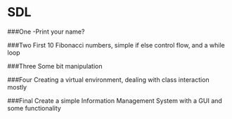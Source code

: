 # SDL

###One
-Print your name?

###Two
First 10 Fibonacci numbers, simple if else control flow, and a while loop

###Three
Some bit manipulation

###Four
Creating a virtual environment, dealing with class interaction mostly

###Final
Create a simple Information Management System with a GUI and some functionality
